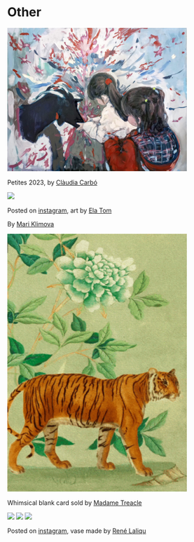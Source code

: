 # Other

<img src=".pix/petites.jpeg" style="width:410px; height: auto;">

Petites 2023, by [Clàudia Carbó](https://claudiacarboduran.com/)

<img src=".pix/ela_tom.avif" style="width:410px; height: auto;">

Posted on [instagram](https://www.instagram.com/p/Cuyj-eZoxU-/?utm_source=ig_web_button_share_sheet&igsh=MzRlODBiNWFlZA==), art by [Ela Tom](https://elatom.wixsite.com/ela-tom#!Home/mainPage)


By [Mari Klimova](https://www.instagram.com/junemarysya/)


<img src=".pix/madame_treacle_RS152.gif" style="width:410px; height: auto;">

Whimsical blank card sold by [Madame Treacle](https://madametreacle.com/product/rs152/)

<img src=".pix/rene_lalique_vase1.avif" style="width:410px; height: auto;">
<img src=".pix/rene_lalique_vase2.avif" style="width:410px; height: auto;">
<img src=".pix/rene_lalique_vase3.avif" style="width:410px; height: auto;">

Posted on [instagram](https://www.instagram.com/p/Ctrf2kwsp69/?utm_source=ig_web_copy_link&igsh=MzRlODBiNWFlZA==), vase made by [René Laliqu](https://en.wikipedia.org/wiki/Ren%C3%A9_Lalique)


